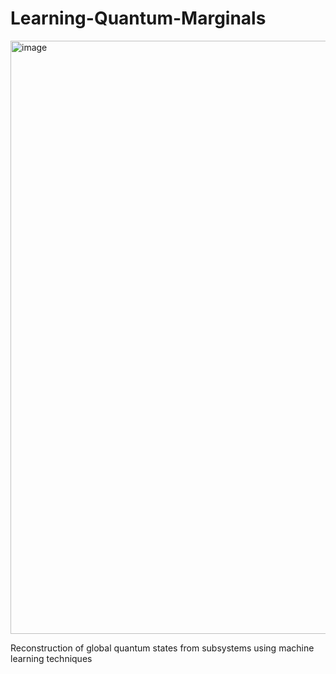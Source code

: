 # Learning-Quantum-Marginals

<img width="949" alt="image" src="https://github.com/user-attachments/assets/5bf1cc55-1278-40e7-ae35-c863d0bf5fae">

Reconstruction of global quantum states from subsystems using machine learning techniques
